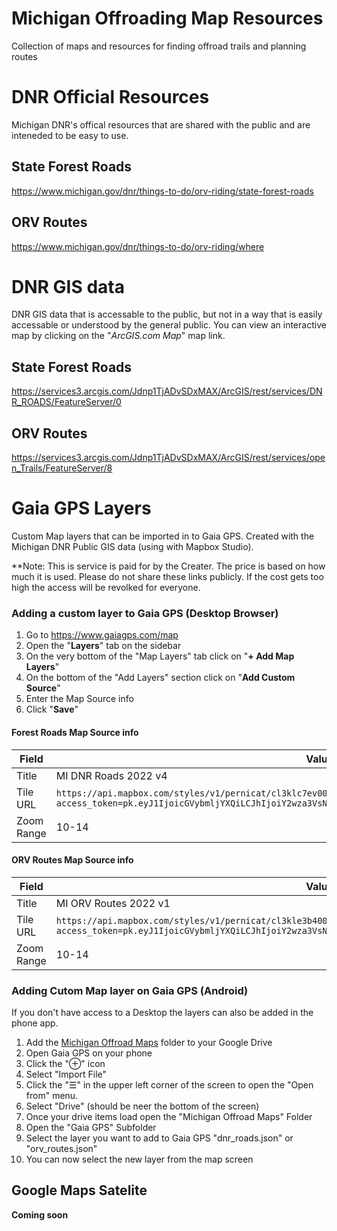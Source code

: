 Michigan Offroading Map Resources
=================================

Collection of maps and resources for finding offroad trails and planning routes

DNR Official Resources
======================

Michigan DNR's offical resources that are shared with the public and are inteneded to be easy to use.

State Forest Roads
------------------

https://www.michigan.gov/dnr/things-to-do/orv-riding/state-forest-roads

ORV Routes
----------

https://www.michigan.gov/dnr/things-to-do/orv-riding/where

DNR GIS data
============

DNR GIS data that is accessable to the public, but not in a way that is easily
accessable or understood by the general public. You can view an interactive map by clicking
on the "_ArcGIS.com Map_" map link.

State Forest Roads
------------------

https://services3.arcgis.com/Jdnp1TjADvSDxMAX/ArcGIS/rest/services/DNR_ROADS/FeatureServer/0

ORV Routes
----------

https://services3.arcgis.com/Jdnp1TjADvSDxMAX/ArcGIS/rest/services/open_Trails/FeatureServer/8

Gaia GPS Layers
===============

Custom Map layers that can be imported in to Gaia GPS.
Created with the Michigan DNR Public GIS data (using with Mapbox Studio).

**Note: This is service is paid for by the Creater. The price is based on how much it is used.
Please do not share these links publicly. If the cost gets too high the access will be revolked for everyone.

### Adding a custom layer to Gaia GPS (Desktop Browser)

1. Go to https://www.gaiagps.com/map
2. Open the "**Layers**" tab on the sidebar
3. On the very bottom of the "Map Layers" tab click on "**+ Add Map Layers**"
4. On the bottom of the "Add Layers" section click on "**Add Custom Source**"
5. Enter the Map Source info
6. Click "**Save**"

#### Forest Roads Map Source info

| Field | Value |
| --- | --- |
| Title | MI DNR Roads 2022 v4 |
| Tile URL | `https://api.mapbox.com/styles/v1/pernicat/cl3klc7ev004a14o5ttvreed1/tiles/256/{z}/{x}/{y}@2x?access_token=pk.eyJ1IjoicGVybmljYXQiLCJhIjoiY2wza3VsNDJsMDdhbTNncXNtejQ1cG9zdCJ9.GFHGAJZ0UyhYyagQ0SOlow` |
| Zoom Range | 10-14 |

#### ORV Routes Map Source info

| Field | Value |
| --- | --- |
| Title | MI ORV Routes 2022 v1 |
| Tile URL | `https://api.mapbox.com/styles/v1/pernicat/cl3kle3b4001614oeanx6crf5/tiles/256/{z}/{x}/{y}@2x?access_token=pk.eyJ1IjoicGVybmljYXQiLCJhIjoiY2wza3VsNDJsMDdhbTNncXNtejQ1cG9zdCJ9.GFHGAJZ0UyhYyagQ0SOlow` |
| Zoom Range | 10-14 |

### Adding Cutom Map layer on Gaia GPS (Android)

If you don't have access to a Desktop the layers can also be added in the phone app.

1. Add the [Michigan Offroad Maps](https://drive.google.com/drive/folders/1VXsffgU9DV4uHcvWuBJAvSqMROrw4_0g?usp=sharing) folder to your Google Drive
2. Open Gaia GPS on your phone
3. Click the "⊕" icon
4. Select "Import File"
5. Click the "☰" in the upper left corner of the screen to open the "Open from" menu.
6. Select "Drive" (should be neer the bottom of the screen)
7. Once your drive items load open the "Michigan Offroad Maps" Folder
8. Open the "Gaia GPS" Subfolder
9. Select the layer you want to add to Gaia GPS "dnr_roads.json" or "orv_routes.json"
10. You can now select the new layer from the map screen

Google Maps Satelite
--------------------

**Coming soon**
